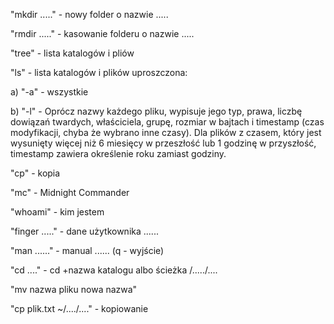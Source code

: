 "mkdir ....." - nowy folder o nazwie .....

"rmdir ....." - kasowanie folderu o nazwie .....

"tree" - lista katalogów i pliów

"ls" - lista katalogów i plików uproszczona:

a) "-a" - wszystkie

b) "-l" - Oprócz nazwy każdego pliku, wypisuje  jego  typ,  prawa,  liczbę
              dowiązań  twardych,  właściciela,  grupę,  rozmiar  w  bajtach i
              timestamp (czas modyfikacji, chyba że wybrano inne  czasy).  Dla
              plików  z  czasem,  który jest wysunięty więcej niż 6 miesięcy w
              przeszłość  lub  1  godzinę  w  przyszłość,  timestamp   zawiera
              określenie roku zamiast godziny.

"cp" - kopia

"mc" - Midnight Commander

"whoami" - kim jestem

"finger ....." - dane użytkownika ......

"man ......" - manual ...... (q - wyjście)

"cd ...." - cd +nazwa katalogu albo ścieżka /...../....

"mv nazwa pliku nowa nazwa"

"cp plik.txt ~/..../...." - kopiowanie

